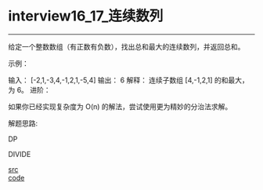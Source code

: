 # interview16_17_连续数列

---

给定一个整数数组（有正数有负数），找出总和最大的连续数列，并返回总和。

示例：

输入： [-2,1,-3,4,-1,2,1,-5,4]
输出： 6
解释： 连续子数组 [4,-1,2,1] 的和最大，为 6。
进阶：

如果你已经实现复杂度为 O(n) 的解法，尝试使用更为精妙的分治法求解。


解题思路:

DP

DIVIDE


[src](https://leetcode-cn.com/problems/contiguous-sequence-lcci/) <br>
[code](code/interview16_17.c) <br>
